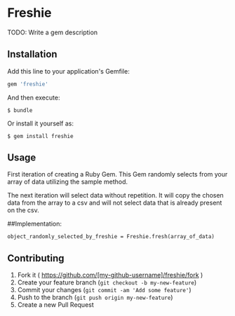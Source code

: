 # Freshie

TODO: Write a gem description

## Installation

Add this line to your application's Gemfile:

```ruby
gem 'freshie'
```

And then execute:

    $ bundle

Or install it yourself as:

    $ gem install freshie

## Usage

First iteration of creating a Ruby Gem. This Gem randomly selects from your array of data utilizing the sample method.

The next iteration will select data without repetition. It will copy the chosen data from the array to a csv and will not select data that is already present on the csv.


##Implementation:

`object_randomly_selected_by_freshie = Freshie.fresh(array_of_data)`

## Contributing

1. Fork it ( https://github.com/[my-github-username]/freshie/fork )
2. Create your feature branch (`git checkout -b my-new-feature`)
3. Commit your changes (`git commit -am 'Add some feature'`)
4. Push to the branch (`git push origin my-new-feature`)
5. Create a new Pull Request
